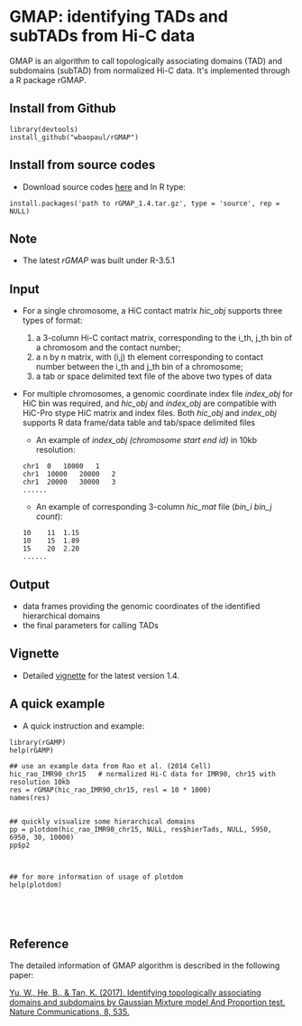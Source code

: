 # GMAP: identifying TADs and subTADs from Hi-C data

GMAP is an algorithm to call topologically associating domains (TAD) and subdomains (subTAD) from normalized Hi-C data.
It's implemented through a R package rGMAP.


## Install from Github 
```
library(devtools)
install_github("wbaopaul/rGMAP")
```

## Install from source codes

* Download source codes [here](https://www.dropbox.com/s/6nru0gfaogdu48d/rGMAP_1.3.1.tar.gz?dl=0) 
and In R type:
 
```
install.packages('path to rGMAP_1.4.tar.gz', type = 'source', rep = NULL)
```

## Note
* The latest *rGMAP* was built under R-3.5.1

## Input
* For a single chromosome, a HiC contact matrix *hic_obj* supports three types of format: 
  1. a 3-column Hi-C contact matrix, corresponding to the i_th, j_th bin of a chromosom and the contact number; 
  2. a n by n matrix, with (i,j) th element corresponding to contact number between the i_th and j_th bin of a chromosome;
  3. a tab or space delimited text file of the above two types of data
  
* For multiple chromosomes, a genomic coordinate index file *index_obj* for HiC bin was required, and *hic_obj* and *index_obj* are compatible with HiC-Pro stype HiC matrix and index files. Both *hic_obj* and *index_obj* supports R data frame/data table and tab/space delimited files

  - An example of *index_obj (chromosome start end id)* in 10kb resolution:

  ```
  chr1	0	10000	1
  chr1	10000	20000	2
  chr1	20000	30000	3
  ......
  ```

  - An example of corresponding 3-column *hic_mat* file (*bin_i bin_j count*):

  ```
  10	11	1.15
  10	15	1.89
  15	20	2.20
  ......
  ```


## Output
  * data frames providing the genomic coordinates of the identified hierarchical domains
  * the final parameters for calling TADs

## Vignette
* Detailed [vignette](https://www.dropbox.com/s/n0bsr80fvmi1tp4/rGMAP-vignette.html?dl=0) for the latest version 1.4.

## A quick example
* A quick instruction and example:

```
library(rGAMP)
help(rGAMP)

## use an example data from Rao et al. (2014 Cell)
hic_rao_IMR90_chr15   # normalized Hi-C data for IMR90, chr15 with resolution 10kb
res = rGMAP(hic_rao_IMR90_chr15, resl = 10 * 1000)
names(res)


## quickly visualize some hierarchical domains
pp = plotdom(hic_rao_IMR90_chr15, NULL, res$hierTads, NULL, 5950, 6950, 30, 10000)
pp$p2



## for more information of usage of plotdom
help(plotdom)





```

## Reference
The detailed information of GMAP algorithm is described in the following paper:

[Yu, W., He, B., & Tan, K. (2017). Identifying topologically associating domains and subdomains by Gaussian Mixture model And Proportion test. Nature Communications, 8, 535. ](http://doi.org/10.1038/s41467-017-00478-8)


